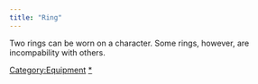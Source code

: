 ```yaml
---
title: "Ring"
---
```


Two rings can be worn on a character. Some rings, however, are
incompability with others.

[Category:Equipment](Category:Equipment "wikilink")
[\*](Category:Weapons "wikilink")